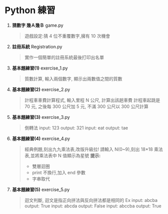 # Python 練習

1. **猜數字 幾Ａ幾Ｂ** game.py

   > 遊戲設定:猜 4 位不重覆數字,擁有 10 次機會

2. **註冊系統** Registration.py

   > 實作一個簡單的註冊系統最後打印出名單

3. **基本題練習(1)** exercise_1.py

   > 質數計算, 輸入兩個數字, 顯示出兩數值之間的質數

4. **基本題練習(2)** exercise_2.py

   > 計程車車費計算程式, 輸入里程 N 公尺, 計算出該趟車費
   > 計程車起跳是 70 元, 之後每 300 公尺加 5 元, 不滿 300 公尺以 300 公尺計算

5. **基本題練習(3)** exercise_3.py

   > 倒轉法
   > input: 123 output: 321
   > input: eat output: tae

6. **基本題練習(4)** exercise_4.py

   > 經典例題,刻出九九乘法表,改版升級拉! 請輸入 N(0~9),刻出 18\*18 乘法表,並將乘法表中 N 值顯示為星號
   > **提示:**
   >
   > - 雙層迴圈
   > - print 不換行,加入 end 參數
   > - 字串取代

7. **基本題練習(5)** exercise_5.py
   > 迴文判斷, 迴文是指正向拼法與反向拼法都是相同的
   > Ex input: abcba output: True
   > input: abcda output: False
   > input: abccba output: True
